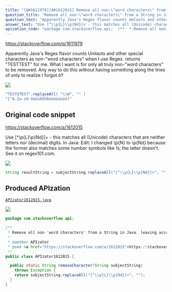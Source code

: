 ```yaml
---
title: "[Q#1611979][A#1612015] Remove all non-\"word characters\" from a String in Java, leaving accented characters?"
question_title: "Remove all non-\"word characters\" from a String in Java, leaving accented characters?"
question_text: "Apparently Java's Regex flavor counts Umlauts and other special characters as non-\"word characters\" when I use Regex. returns \"TESTTEST\" for me. What I want is for only all truly non-\"word characters\" to be removed. Any way to do this without having something along the lines of only to realize I forgot ô?"
answer_text: "Use [^\\p{L}\\p{Nd}]+ - this matches all (Unicode) characters that are neither letters nor (decimal) digits. In Java: Edit: I changed \\p{N} to \\p{Nd} because the former also matches some number symbols like ¼; the latter doesn't. See it on regex101.com."
apization_code: "package com.stackoverflow.api;  /**  * Remove all non-\"word characters\" from a String in Java, leaving accented characters?  *  * @author APIzator  * @see <a href=\"https://stackoverflow.com/a/1612015\">https://stackoverflow.com/a/1612015</a>  */ public class APIzator1612015 {    public static String removeCharacter(String subjectString)     throws Exception {     return subjectString.replaceAll(\"[^\\\\p{L}\\\\p{Nd}]+\", \"\");   } }"
---
```


https://stackoverflow.com/q/1611979

Apparently Java&#x27;s Regex flavor counts Umlauts and other special characters as non-&quot;word characters&quot; when I use Regex.
returns &quot;TESTTEST&quot; for me. What I want is for only all truly non-&quot;word characters&quot; to be removed. Any way to do this without having something along the lines of
only to realize I forgot ô?


<div class="code-logo"><img src="/stackoverflow.png" /></div>

```java
"TESTÜTEST".replaceAll( "\\W", "" )
"[^A-Za-z0-9äöüÄÖÜßéèáàúùóò]"
```


## Original code snippet

https://stackoverflow.com/a/1612015

Use [^\p{L}\p{Nd}]+ - this matches all (Unicode) characters that are neither letters nor (decimal) digits.
In Java:
Edit:
I changed \p{N} to \p{Nd} because the former also matches some number symbols like ¼; the latter doesn&#x27;t. See it on regex101.com.

<div class="code-logo"><img src="/stackoverflow.png" /></div>

```java
String resultString = subjectString.replaceAll("[^\\p{L}\\p{Nd}]+", "");
```

## Produced APIzation

[`APIzator1612015.java`](https://github.com/pasqualesalza/apization-temp-data/raw/master/search/APIzator1612015.java)

<div class="code-logo"><img src="/apizator.png" /></div>

```java
package com.stackoverflow.api;

/**
 * Remove all non-"word characters" from a String in Java, leaving accented characters?
 *
 * @author APIzator
 * @see <a href="https://stackoverflow.com/a/1612015">https://stackoverflow.com/a/1612015</a>
 */
public class APIzator1612015 {

  public static String removeCharacter(String subjectString)
    throws Exception {
    return subjectString.replaceAll("[^\\p{L}\\p{Nd}]+", "");
  }
}

```